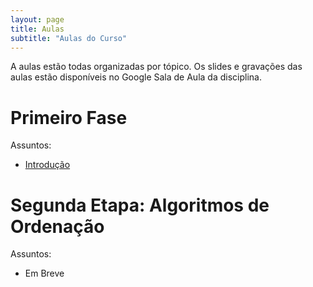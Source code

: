 ```yaml
---
layout: page
title: Aulas
subtitle: "Aulas do Curso"
---
```


A aulas estão todas organizadas por tópico. Os slides e gravações das aulas estão disponíveis no Google Sala de Aula da disciplina.

# Primeiro Fase

Assuntos: 
- [Introdução](https://netuh.github.io/POO/tags/#introducao)

# Segunda Etapa: Algoritmos de Ordenação

Assuntos: 
- Em Breve
